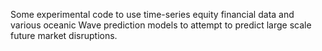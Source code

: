 Some experimental code to use time-series equity financial data and various oceanic Wave prediction models to attempt to predict large scale future market disruptions.
